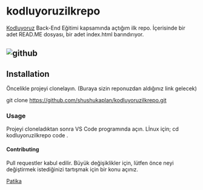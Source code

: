 # kodluyoruzilkrepo
[Kodluyoruz](https://www.kodluyoruz.org/) Back-End Eğitimi kapsamında açtığım ilk repo.
İçerisinde bir adet READ.ME dosyası, bir adet index.html barındırıyor.

![github](https://user-images.githubusercontent.com/103348480/168273851-3c852079-2b39-4323-b306-e159287b43ff.png)
-------------

## Installation
Öncelikle projeyi clonelayın. (Buraya sizin reponuzdan aldığınız link gelecek)

git clone
https://github.com/shushukaplan/kodluyoruzilkrepo.git

### Usage
Projeyi cloneladıktan sonra VS Code programında açın.
Lİnux için;
cd kodluyoruzilkrepo
code .

#### Contributing
Pull requestler kabul edilir. Büyük değişiklikler için, lütfen önce neyi değiştirmek istediğinizi tartışmak için bir konu açınız.


[Patika](https://www.patika.dev/tr)
